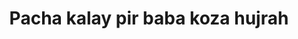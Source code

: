 ---
title: Pacha kalay pir baba koza hujrah
url: /pacha-kalay-pir-baba-koza-hujrah/
latitude: 34.593
longitude: 72.451
---